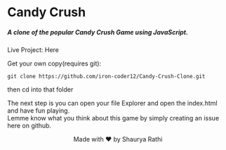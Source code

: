 # Candy Crush 
##### A clone of the popular Candy Crush Game using JavaScript.

Live Project: <a here="https://iron-coder12.github.io/Candy-Crush-Clone/">Here</a>

Get your own copy(requires git):

```
git clone https://github.com/iron-coder12/Candy-Crush-Clone.git
```
then cd into that folder

The next step is you can open your file Explorer and open the index.html and have fun playing.
<br />
Lemme know what you think about this game by simply creating an issue here on github.

<p align="center">
  Made with ❤ by Shaurya Rathi
</p>


